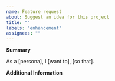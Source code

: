 ```yaml
---
name: Feature request
about: Suggest an idea for this project
title: ""
labels: "enhancement"
assignees: ""
---
```


**Summary**

<!--
Describe the new feature/improvement you would like briefly below.


What's the problem this feature will solve?

What are you trying to do, that you are unable to achieve
with this package as it currently stands?


* Provide examples of real-world use cases that this would enable
and how it solves the problem you described.

* How do you solve this now?

* Have you tried to work around the problem using other tools?

* Could there be a different approach to solving this issue?
-->

As a [persona], I [want to], [so that].

**Additional Information**

<!--
Describe how the feature would be used, why it is needed and what it would solve.

**HINT:** You can paste https://gist.github.com links for larger files.
-->
